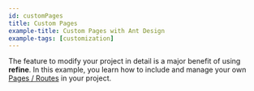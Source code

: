 ```yaml
---
id: customPages
title: Custom Pages
example-title: Custom Pages with Ant Design
example-tags: [customization]
---
```


The feature to modify your project in detail is a major benefit of using **refine**. In this example, you learn how to include and manage your own [Pages / Routes](/docs/packages/list-of-packages) in your project.

<CodeSandboxExample path="with-custom-pages" />
